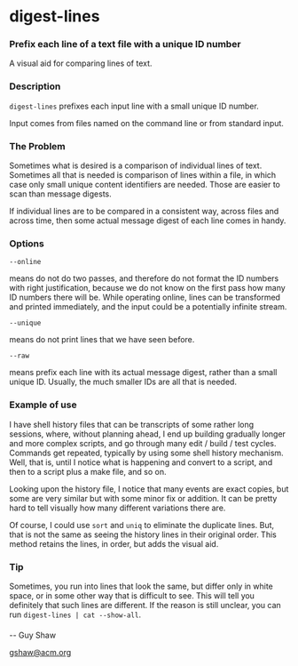 # digest-lines

### Prefix each line of a text file with a unique ID number

A visual aid for comparing lines of text.

### Description

`digest-lines` prefixes each input line with a small unique ID number.

Input comes from files named on the command line or from standard input.

### The Problem

Sometimes what is desired is a comparison of individual lines
of text.  Sometimes all that is needed is comparison of lines
within a file, in which case only small unique content identifiers
are needed.  Those are easier to scan than message digests.

If individual lines are to be compared in a consistent way,
across files and across time, then some actual message digest
of each line comes in handy.


### Options

`--online`

means do not do two passes, and therefore do not
format the ID numbers with right justification, because we do
not know on the first pass how many ID numbers there will be.
While operating online, lines can be transformed and printed
immediately, and the input could be a potentially infinite
stream.

`--unique`

means do not print lines that we have seen before.

`--raw`

means prefix each line with its actual message digest,
rather than a small unique ID.  Usually, the much smaller IDs
are all that is needed.


### Example of use

I have shell history files that can be transcripts of some
rather long sessions, where, without planning ahead,
I end up building gradually longer and more complex scripts,
and go through many edit / build / test cycles.
Commands get repeated, typically by using some shell
history mechanism.  Well, that is, until I notice what is
happening and convert to a script, and then to a script
plus a make file, and so on.

Looking upon the history file, I notice that many events are
exact copies, but some are very similar but with some minor
fix or addition.  It can be pretty hard to tell visually
how many different variations there are.

Of course, I could use `sort` and `uniq` to eliminate the duplicate
lines.  But, that is not the same as seeing the history lines
in their original order.  This method retains the lines,
in order, but adds the visual aid.

### Tip

Sometimes, you run into lines that look the same,
but differ only in white space, or in some other way that
is difficult to see.  This will tell you definitely that
such lines are different.  If the reason is still unclear,
you can run `digest-lines | cat --show-all`.


####

-- Guy Shaw

   gshaw@acm.org

